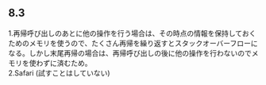 ## 8.3
1.再帰呼び出しのあとに他の操作を行う場合は、その時点の情報を保持しておくためのメモリを使うので、たくさん再帰を繰り返すとスタックオーバーフローになる。しかし末尾再帰の場合は、再帰呼び出しの後に他の操作を行わないのでメモリを使わずに済むため。  
2.Safari (試すことはしていない)